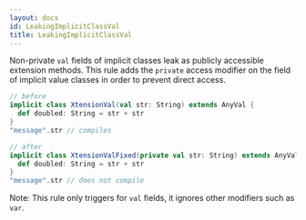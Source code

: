 ```yaml
---
layout: docs
id: LeakingImplicitClassVal
title: LeakingImplicitClassVal
---
```


Non-private `val` fields of implicit classes leak as publicly accessible
extension methods. This rule adds the `private` access modifier on the field of
implicit value classes in order to prevent direct access.

```scala
// before
implicit class XtensionVal(val str: String) extends AnyVal {
  def doubled: String = str + str
}
"message".str // compiles

// after
implicit class XtensionValFixed(private val str: String) extends AnyVal {
  def doubled: String = str + str
}
"message".str // does not compile
```

Note: This rule only triggers for `val` fields, it ignores other modifiers such
as `var`.
